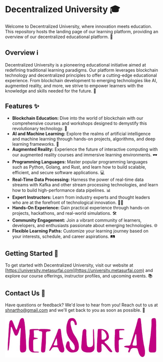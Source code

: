 # Decentralized University 🎓

Welcome to Decentralized University, where innovation meets education. This repository hosts the landing page of our learning platform, providing an overview of our decentralized educational platform. 🌟

## Overview ℹ️

Decentralized University is a pioneering educational initiative aimed at redefining traditional learning paradigms. Our platform leverages blockchain technology and decentralized principles to offer a cutting-edge educational experience. From blockchain development to emerging technologies like AI, augmented reality, and more, we strive to empower learners with the knowledge and skills needed for the future. 🚀

## Features ✨

- **Blockchain Education:** Dive into the world of blockchain with our comprehensive courses and workshops designed to demystify this revolutionary technology. 🔗
- **AI and Machine Learning:** Explore the realms of artificial intelligence and machine learning through hands-on projects, algorithms, and deep learning frameworks. 🤖
- **Augmented Reality:** Experience the future of interactive computing with our augmented reality courses and immersive learning environments. 🕶️
- **Programming Languages:** Master popular programming languages such as Python, Golang, and Rust, and learn how to build scalable, efficient, and secure software applications. 💻
- **Real-Time Data Processing:** Harness the power of real-time data streams with Kafka and other stream processing technologies, and learn how to build high-performance data pipelines. 📊
- **Expert Instructors:** Learn from industry experts and thought leaders who are at the forefront of technological innovation. 👩‍🏫
- **Hands-On Experience:** Gain practical experience through hands-on projects, hackathons, and real-world simulations. 🛠️
- **Community Engagement:** Join a vibrant community of learners, developers, and enthusiasts passionate about emerging technologies. 🌐
- **Flexible Learning Paths:** Customize your learning journey based on your interests, schedule, and career aspirations. 🛤️

## Getting Started 🚀

To get started with Decentralized University, visit our website at [https://university.metasurfai.com](https://university.metasurfai.com) and explore our course offerings, instructor profiles, and upcoming events. 📚

## Contact Us 📧

Have questions or feedback? We'd love to hear from you! Reach out to us at [shnartho@gmail.com](shnartho@gmail.com) and we'll get back to you as soon as possible. 📩

![metasurfai](/public/images/companies/metasurfai.jpg) 
